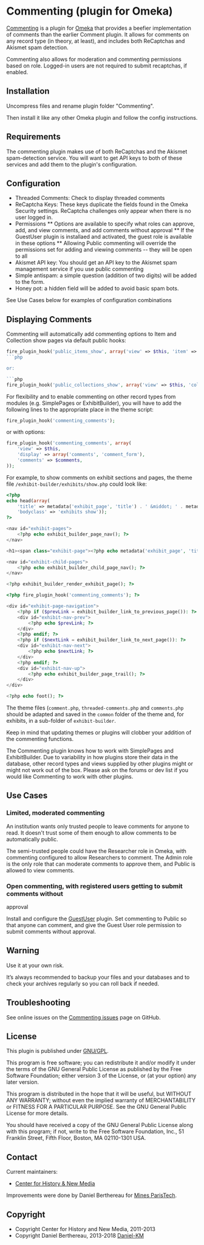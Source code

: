 Commenting (plugin for Omeka)
=============================


[Commenting] is a plugin for [Omeka] that provides a beefier implementation of
comments than the earlier Comment plugin. It allows for comments on any record
type (in theory, at least), and includes both ReCaptchas and Akismet spam
detection.

Commenting also allows for moderation and commenting permissions based on role.
Logged-in users are not required to submit recaptchas, if enabled.


Installation
------------

Uncompress files and rename plugin folder "Commenting".

Then install it like any other Omeka plugin and follow the config instructions.


Requirements
------------

The commenting plugin makes use of both ReCaptchas and the Akismet
spam-detection service. You will want to get API keys to both of these services
and add them to the plugin's configuration.


Configuration
-------------

* Threaded Comments: Check to display threaded comments
* ReCaptcha Keys: These keys duplicate the fields found in the Omeka Security
settings. ReCaptcha challenges only appear when there is no user logged in.
* Permissions
  ** Options are available to specify what roles can approve, add, and view
  comments, and add comments without approval
  ** If the GuestUser plugin is installaed and activated, the guest role is
  available in these options
  ** Allowing Public commenting will override the permissions set for adding and
  viewing comments -- they will be open to all
* Akismet API key: You should get an API key to the Akismet spam management
service if you use public commenting
* Simple antispam: a simple question (addition of two digits) will be added to
the form.
* Honey pot: a hidden field will be added to avoid basic spam bots.

See Use Cases below for examples of configuration combinations


Displaying Comments
-------------------

Commenting will automatically add commenting options to Item and Collection show
pages via default public hooks:

```php
fire_plugin_hook('public_items_show', array('view' => $this, 'item' => $item));
```php

or:

```php
fire_plugin_hook('public_collections_show', array('view' => $this, 'collection' => $collection));
```

For flexibility and to enable commenting on other record types from modules
(e.g. SimplePages or ExhibitBuilder), you will have to add the following lines
to the appropriate place in the theme script:

```php
fire_plugin_hook('commenting_comments');
```

or with options:

```php
fire_plugin_hook('commenting_comments', array(
    'view' => $this,
    'display' => array('comments', 'comment_form'),
    'comments' => $comments,
));
```

For example, to show comments on exhibit sections and pages, the theme file `/exhibit-builder/exhibits/show.php`
could look like:

```php
<?php
echo head(array(
    'title' => metadata('exhibit_page', 'title') . ' &middot; ' . metadata('exhibit', 'title'),
    'bodyclass' => 'exhibits show'));
?>

<nav id="exhibit-pages">
    <?php echo exhibit_builder_page_nav(); ?>
</nav>

<h1><span class="exhibit-page"><?php echo metadata('exhibit_page', 'title'); ?></h1>

<nav id="exhibit-child-pages">
    <?php echo exhibit_builder_child_page_nav(); ?>
</nav>

<?php exhibit_builder_render_exhibit_page(); ?>

<?php fire_plugin_hook('commenting_comments'); ?>

<div id="exhibit-page-navigation">
    <?php if ($prevLink = exhibit_builder_link_to_previous_page()): ?>
    <div id="exhibit-nav-prev">
        <?php echo $prevLink; ?>
    </div>
    <?php endif; ?>
    <?php if ($nextLink = exhibit_builder_link_to_next_page()): ?>
    <div id="exhibit-nav-next">
        <?php echo $nextLink; ?>
    </div>
    <?php endif; ?>
    <div id="exhibit-nav-up">
        <?php echo exhibit_builder_page_trail(); ?>
    </div>
</div>

<?php echo foot(); ?>
```

The theme files (`comment.php`, `threaded-comments.php` and `comments.php`
should be adapted and saved in the `common` folder of the theme and, for
exhibits, in a sub-folder of `exhibit-builder`.

Keep in mind that updating themes or plugins will clobber your addition of the
commenting functions.

The Commenting plugin knows how to work with SimplePages and ExhibitBuilder. Due
to variability in how plugins store their data in the database, other record
types and views supplied by other plugins might or might not work out of the
box. Please ask on the forums or dev list if you would like Commenting to work
with other plugins.


Use Cases
---------

### Limited, moderated commenting

An institution wants only trusted people to leave comments for anyone to read.
It doesn't trust some of them enough to allow comments to be automatically
public.

The semi-trusted people could have the Researcher role in Omeka, with commenting
configured to allow Researchers to comment.
The Admin role is the only role that can moderate comments to approve them, and
Public is allowed to view comments.

### Open commenting, with registered users getting to submit comments without
approval

Install and configure the [GuestUser] plugin. Set commenting to Public so that
anyone can comment, and give the Guest User role permission to submit comments
without approval.


Warning
-------

Use it at your own risk.

It’s always recommended to backup your files and your databases and to check
your archives regularly so you can roll back if needed.


Troubleshooting
---------------

See online issues on the [Commenting issues] page on GitHub.


License
-------

This plugin is published under [GNU/GPL].

This program is free software; you can redistribute it and/or modify it under
the terms of the GNU General Public License as published by the Free Software
Foundation; either version 3 of the License, or (at your option) any later
version.

This program is distributed in the hope that it will be useful, but WITHOUT
ANY WARRANTY; without even the implied warranty of MERCHANTABILITY or FITNESS
FOR A PARTICULAR PURPOSE. See the GNU General Public License for more
details.

You should have received a copy of the GNU General Public License along with
this program; if not, write to the Free Software Foundation, Inc.,
51 Franklin Street, Fifth Floor, Boston, MA 02110-1301 USA.


Contact
-------

Current maintainers:
* [Center for History & New Media]

Improvements were done by Daniel Berthereau for [Mines ParisTech].


Copyright
---------

* Copyright Center for History and New Media, 2011-2013
* Copyright Daniel Berthereau, 2013-2018 [Daniel-KM]


[Omeka]: https://omeka.org
[Commenting]: https://github.com/omeka/plugin-Commenting
[Commenting issues]: https://omeka.org/forums/forum/plugins
[GuestUser]: https://github.com/omeka/plugin-GuestUser
[GNU/GPL]: https://www.gnu.org/licenses/gpl-3.0.html
[Center for History & New Media]: http://chnm.gmu.edu
[Mines ParisTech]: http://bib.mines-paristech.fr
[Daniel-KM]: https://github.com/Daniel-KM "Daniel Berthereau"
